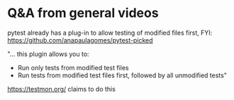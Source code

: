 # Q&A from general videos

pytest already has a plug-in to allow testing of modified files first, FYI:
https://github.com/anapaulagomes/pytest-picked

"... this plugin allows you to:
* Run only tests from modified test files
* Run tests from modified test files first, followed by all unmodified tests"

https://testmon.org/ claims to do this 
